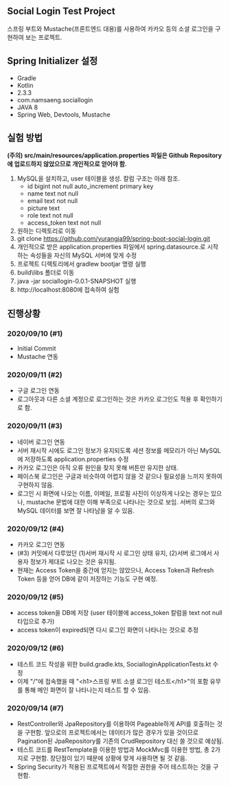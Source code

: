 ## Social Login Test Project
스프링 부트와 Mustache(프론트엔드 대용)를 사용하여 카카오 등의 소셜 로그인을 구현하여 보는 프로젝트. 

## Spring Initializer 설정
- Gradle
- Kotlin
- 2.3.3
- com.namsaeng.sociallogin
- JAVA 8
- Spring Web, Devtools, Mustache

## 실험 방법
**(주의) src/main/resources/application.properties 파일은 Github Repository에 업로드하지 않았으므로 개인적으로 얻어야 함.**
1. MySQL을 설치하고, user 테이블을 생성. 칼럼 구조는 아래 참조.
    - id bigint not null auto_increment primary key
    - name text not null
    - email text not null
    - picture text
    - role text not null 
    - access_token text not null
2. 원하는 디렉토리로 이동
3. git clone https://github.com/yurangja99/spring-boot-social-login.git
4. 개인적으로 받은 application.properties 파일에서 spring.datasource.로 시작하는 속성들을 자신의 MySQL 서버에 맞게 수정
5. 프로젝트 디렉토리에서 gradlew bootjar 명령 실행
6. build\libs 폴더로 이동
7. java -jar sociallogin-0.0.1-SNAPSHOT 실행
8. http://localhost:8080에 접속하여 실험

## 진행상황
### 2020/09/10 (#1)
- Initial Commit
- Mustache 연동
### 2020/09/11 (#2)
- 구글 로그인 연동
- 로그아웃과 다른 소셜 계정으로 로그인하는 것은 카카오 로그인도 적용 후 확인하기로 함.
### 2020/09/11 (#3)
- 네이버 로그인 연동
- 서버 재시작 시에도 로그인 정보가 유지되도록 세션 정보를 메모리가 아닌 MySQL에 저장하도록 application.properties 수정
- 카카오 로그인은 아직 오류 원인을 찾지 못해 버튼만 유지한 상태.
- 페이스북 로그인은 구글과 비슷하여 어렵지 않을 것 같으나 필요성을 느끼지 못하여 구현하지 않음.
- 로그인 시 화면에 나오는 이름, 이메일, 프로필 사진이 이상하게 나오는 경우는 있으나, mustache 문법에 대한 이해 부족으로 나타나는 것으로 보임. 서버의 로그와 MySQL 데이터를 보면 잘 나타남을 알 수 있음.
### 2020/09/12 (#4)
- 카카오 로그인 연동
- (#3) 커밋에서 다루었던 (1)서버 재시작 시 로그인 상태 유지, (2)서버 로그에서 사용자 정보가 제대로 나오는 것은 유지됨.
- 현재는 Access Token을 중간에 얻지는 않았으나, Access Token과 Refresh Token 등을 얻어 DB에 같이 저장하는 기능도 구현 예정.
### 2020/09/12 (#5)
- access token을 DB에 저장 (user 테이블에 access_token 칼럼을 text not null 타입으로 추가)
- access token이 expired되면 다시 로그인 화면이 나타나는 것으로 추정
### 2020/09/12 (#6)
- 테스트 코드 작성을 위한 build.gradle.kts, SocialloginApplicationTests.kt 수정
- 이제 "/"에 접속했을 때 "\<h1>스프링 부트 소셜 로그인 테스트\</h1>"의 포함 유무를 통해 메인 화면이 잘 나타나는지 테스트 할 수 있음.
### 2020/09/14 (#7)
- RestController와 JpaRepository를 이용하여 Pageable하게 API를 호출하는 것을 구현함. 앞으로의 프로젝트에서는 데이터가 많은 경우가 있을 것이므로 Pagination된 JpaRepository를 기존의 CrudRepository 대신 쓸 것으로 예상됨. 
- 테스트 코드를 RestTemplate을 이용한 방법과 MockMvc를 이용한 방법, 총 2가지로 구현함. 장단점이 있기 때문에 상황에 맞게 사용하면 될 것 같음. 
- Spring Security가 적용된 프로젝트에서 적절한 권한을 주어 테스트하는 것을 구현함.
